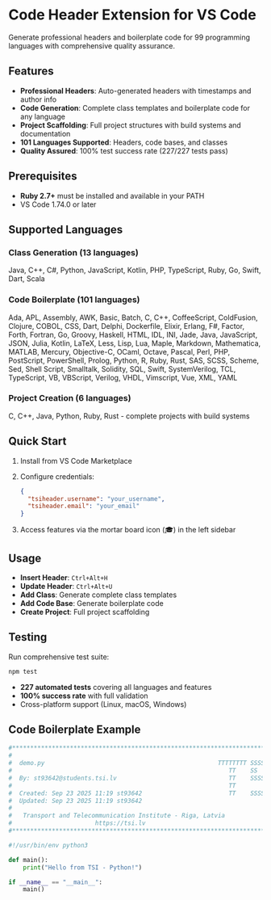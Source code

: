 # Code Header Extension for VS Code

Generate professional headers and boilerplate code for 99 programming languages with comprehensive quality assurance.

## Features

- **Professional Headers**: Auto-generated headers with timestamps and author info
- **Code Generation**: Complete class templates and boilerplate code for any language
- **Project Scaffolding**: Full project structures with build systems and documentation
- **101 Languages Supported**: Headers, code bases, and classes
- **Quality Assured**: 100% test success rate (227/227 tests pass)

## Prerequisites

- **Ruby 2.7+** must be installed and available in your PATH
- VS Code 1.74.0 or later

## Supported Languages

### Class Generation (13 languages)

Java, C++, C#, Python, JavaScript, Kotlin, PHP, TypeScript, Ruby, Go, Swift, Dart, Scala

### Code Boilerplate (101 languages)

Ada, APL, Assembly, AWK, Basic, Batch, C, C++, CoffeeScript, ColdFusion, Clojure, COBOL, CSS, Dart, Delphi, Dockerfile, Elixir, Erlang, F#, Factor, Forth, Fortran, Go, Groovy, Haskell, HTML, IDL, INI, Jade, Java, JavaScript, JSON, Julia, Kotlin, LaTeX, Less, Lisp, Lua, Maple, Markdown, Mathematica, MATLAB, Mercury, Objective-C, OCaml, Octave, Pascal, Perl, PHP, PostScript, PowerShell, Prolog, Python, R, Ruby, Rust, SAS, SCSS, Scheme, Sed, Shell Script, Smalltalk, Solidity, SQL, Swift, SystemVerilog, TCL, TypeScript, VB, VBScript, Verilog, VHDL, Vimscript, Vue, XML, YAML

### Project Creation (6 languages)

C, C++, Java, Python, Ruby, Rust - complete projects with build systems

## Quick Start

1. Install from VS Code Marketplace
2. Configure credentials:

   ```json
   {
     "tsiheader.username": "your_username",
     "tsiheader.email": "your_email"
   }
   ```

3. Access features via the mortar board icon (🎓) in the left sidebar

## Usage

- **Insert Header**: `Ctrl+Alt+H`
- **Update Header**: `Ctrl+Alt+U`
- **Add Class**: Generate complete class templates
- **Add Code Base**: Generate boilerplate code
- **Create Project**: Full project scaffolding

## Testing

Run comprehensive test suite:

```bash
npm test
```

- **227 automated tests** covering all languages and features
- **100% success rate** with full validation
- Cross-platform support (Linux, macOS, Windows)

## Code Boilerplate Example

```python
#*****************************************************************************#
#                                                                             #
#  demo.py                                                TTTTTTTT SSSSSSS II #
#                                                            TT    SS      II #
#  By: st93642@students.tsi.lv                               TT    SSSSSSS II #
#                                                            TT         SS II #
#  Created: Sep 23 2025 11:19 st93642                        TT    SSSSSSS II #
#  Updated: Sep 23 2025 11:19 st93642                                         #
#                                                                             #
#   Transport and Telecommunication Institute - Riga, Latvia                  #
#                       https://tsi.lv                                        #
#*****************************************************************************#

#!/usr/bin/env python3

def main():
    print("Hello from TSI - Python!")

if __name__ == "__main__":
    main()
```
